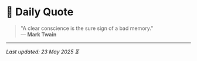 # 📜 Daily Quote

> "A clear conscience is the sure sign of a bad memory."  
> — **Mark Twain**

---

_Last updated: 23 May 2025 ⏳_
